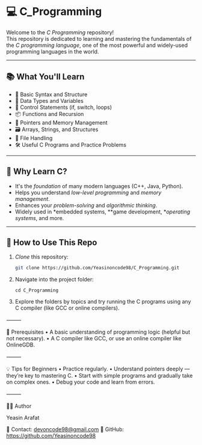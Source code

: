 # 💻 C_Programming

Welcome to the *C Programming* repository!  
This repository is dedicated to learning and mastering the fundamentals of the *C programming language*, one of the most powerful and widely-used programming languages in the world.

---

## 📚 What You'll Learn

- 🧠 Basic Syntax and Structure  
- 🔢 Data Types and Variables  
- 🔁 Control Statements (if, switch, loops)  
- 📦 Functions and Recursion  
- 🧮 Pointers and Memory Management  
- 🗃 Arrays, Strings, and Structures  
- 📂 File Handling  
- 🛠 Useful C Programs and Practice Problems  

---

## 🚀 Why Learn C?

- It's the *foundation* of many modern languages (C++, Java, Python).  
- Helps you understand *low-level programming* and *memory management*.  
- Enhances your *problem-solving* and *algorithmic thinking*.  
- Widely used in *embedded systems, **game development, **operating systems*, and more.  

---

## 🧰 How to Use This Repo

1. *Clone* this repository:
   ```bash
   git clone https://github.com/Yeasinoncode98/C_Programming.git
   
2.	Navigate into the project folder:

        cd C_Programming

3.	Explore the folders by topics and try running the C programs using any C compiler (like GCC or online compilers).

⸻

📝 Prerequisites
	•	A basic understanding of programming logic (helpful but not necessary).
	•	A C compiler like GCC, or use an online compiler like OnlineGDB.

⸻

💡 Tips for Beginners
	•	Practice regularly.
	•	Understand pointers deeply — they’re key to mastering C.
	•	Start with simple programs and gradually take on complex ones.
	•	Debug your code and learn from errors.

⸻

👨‍💻 Author

Yeasin Arafat

📧 Contact: devoncode98@gmail.com
🔗 GitHub: https://github.com/Yeasinoncode98
   
